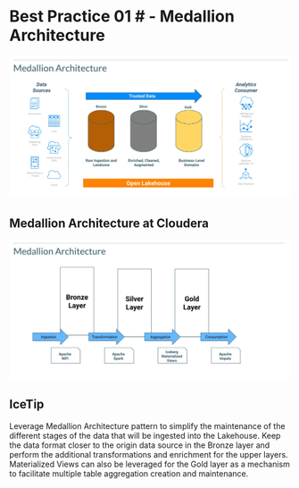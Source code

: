 #  Best Practice 01 # - Medallion Architecture

![best_practice_1a.jpg](../../images/best_practice_1a.jpg)

## Medallion Architecture at Cloudera

![best_practice_1b.jpg](../../images/best_practice_1b.jpg)

## IceTip 

Leverage Medallion Architecture pattern to simplify the maintenance of the different stages of the data that will be ingested into the Lakehouse.
Keep the data format closer to the origin data source in the Bronze layer and perform the additional transformations and enrichment for the upper layers. 
Materialized Views can also be leveraged for the Gold layer as a mechanism to facilitate multiple table aggregation creation and maintenance. 
